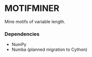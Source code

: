 # MOTIFMINER #

Mine motifs of variable length.

### Dependencies

* NumPy
* Numba (planned migration to Cython)

